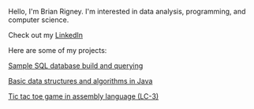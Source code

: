 Hello, I'm Brian Rigney. I'm interested in data analysis, programming, and computer science.

Check out my [LinkedIn](https://www.linkedin.com/in/brian-rigney-79416489/)




Here are some of my projects:

[Sample SQL database build and querying](https://github.com/BrianRigneyJ/Sample-SQL-Project)

[Basic data structures and algorithms in Java](https://github.com/BrianRigneyJ/Basic-DSA-with-Java)

[Tic tac toe game in assembly language (LC-3)](https://github.com/BrianRigneyJ/Assembly-Language)
